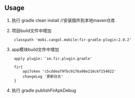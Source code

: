 Usage
----
1. 执行 gradle clean install //安装插件到本地maven仓库
2. 项目build文件中增加 
            
        classpath 'mobi.cangol.mobile:fir-gradle-plugin:2.0.2'
    
3. app模块build文件中增加   
        
        apply plugin: 'im.fir.plugin.gradle'
        
        fir{
            apiToken 'c5cddea79fbc9176a98e216c6f154022'
            changeLog '更新日志'
        }
    
4. 执行 gradle publishFirApkDebug
